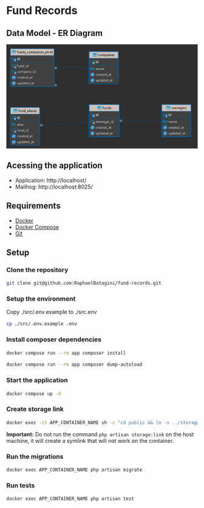 # Fund Records

## Data Model - ER Diagram
![ER Diagram](./fund-records.png)

## Acessing the application
- Application: http://localhost/
- Mailhog: http://localhost:8025/

## Requirements

- [Docker](https://docs.docker.com/install/)
- [Docker Compose](https://docs.docker.com/compose/install/)
- [Git](https://git-scm.com/downloads)

## Setup

### Clone the repository

```bash
git clone git@github.com:RaphaelBatagini/fund-records.git
```

### Setup the environment

Copy ./src/.env.example to ./src.env

```bash
cp ./src/.env.example .env
```

### Install composer dependencies

```bash
docker compose run --rm app composer install
```

```bash
docker compose run --rm app composer dump-autoload
```

### Start the application

```bash
docker compose up -d
```

### Create storage link

```bash
docker exec -it APP_CONTAINER_NAME sh -c "cd public && ln -s ../storage/app/public storage"
```

**Important:** Do not run the command `php artisan storage:link` on the host machine, it will create a symlink that will not work on the container.

### Run the migrations

```bash
docker exec APP_CONTAINER_NAME php artisan migrate
```

### Run tests

```bash
docker exec APP_CONTAINER_NAME php artisan test
```
